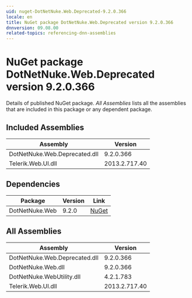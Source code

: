 ```yaml
---
uid: nuget-DotNetNuke.Web.Deprecated-9.2.0.366
locale: en
title: NuGet package DotNetNuke.Web.Deprecated version 9.2.0.366
dnnversion: 09.08.00
related-topics: referencing-dnn-assemblies
---
```


# NuGet package DotNetNuke.Web.Deprecated version 9.2.0.366
Details of published NuGet package.
*All Assemblies* lists all the assemblies that are included in this package or any dependent package.

## Included Assemblies

|Assembly|Version|
|---|---|
|DotNetNuke.Web.Deprecated.dll|9.2.0.366|
|Telerik.Web.UI.dll|2013.2.717.40|

## Dependencies

|Package|Version|Link|
|---|---|---|
|DotNetNuke.Web|9.2.0|[NuGet](https://www.nuget.org/packages/DotNetNuke.Web/9.2.0)|

## All Assemblies

|Assembly|Version|
|---|---|
|DotNetNuke.Web.Deprecated.dll|9.2.0.366|
|DotNetNuke.Web.dll|9.2.0.366|
|DotNetNuke.WebUtility.dll|4.2.1.783|
|Telerik.Web.UI.dll|2013.2.717.40|

